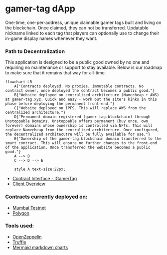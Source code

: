 # gamer-tag dApp

One-time, one-per-address, unique claimable gamer tags built and living on the blockchain. Once claimed, they can not be transferred.
Updatable nickname linked to each tag that players can optionally use to change their in-game display names whenever they want.

### Path to Decentralization
This application is designed to be a public good owned by no one and requiring no maintenance or support to stay available. 
Below is our roadmap to make sure that it remains that way for all-time. 
```mermaid
flowchart LR
	A{"Contracts deployed. No proxies, immutable contracts. No contract owner, once deployed the contract becomes a public good."}
	B{"Website deployed on centralized architecture (Namecheap + AWS) at gamer-tag.xyz. Quick and easy - work out the site's kinks in this phase before deploying the permanent front-end."}
	C{"Website deployed on IPFS. This will replace AWS from the centralized architecture."}
	D{"Permanent domain registered (gamer-tag.blockchain) through Unstoppable Domains. Unstoppable offers permanent (buy once, own forever) domains whose ownership is controlled via NFTs. This will replace Namecheap from the centralized architecture. Once configured, the decentralized architecutre will be fully available for use."}
	E{"Ownership of the gamer-tag.blockchain domain transferred to the smart contract. This will ensure no further changes to the front-end of the application. Once transferred the website becomes a public good."}
	A --> B
	C --> D --> E 
	
	style A text-size:22px;
```

- [Contract Interface - IGamerTag](contracts/IGamerTag.sol)
- [Client Overview](client/README.md)

### Contracts currently deployed on:
- [Mumbai Testnet](https://mumbai.polygonscan.com/address/TODO)
- [Polygon](https://polygonscan.com/address/TODO)

### Tools used:
- [OpenZeppelin](https://docs.openzeppelin.com/contracts/4.x/)
- [Truffle](https://trufflesuite.com/)
- [Mermaid markdown charts](https://mermaid-js.github.io/mermaid/#/flowchart)